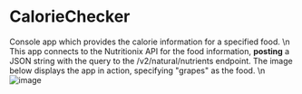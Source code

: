 # CalorieChecker
Console app which provides the calorie information for a specified food. \n
This app connects to the Nutritionix API for the food information, **posting** a JSON string with the query to the /v2/natural/nutrients endpoint. 
The image below displays the app in action, specifying "grapes" as the food. \n
![image](https://github.com/user-attachments/assets/c83c4ab6-9c95-405f-88b6-36b6910f1e4f)
